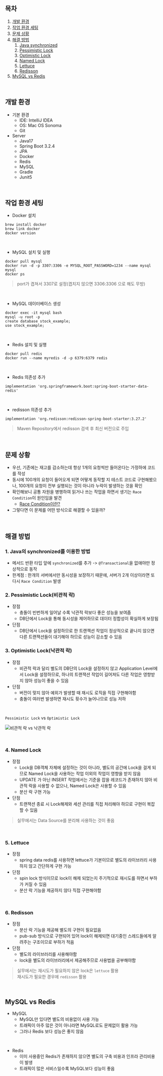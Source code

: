 ## 목차
1. [개발 환경](#개발-환경)
2. [작업 환경 세팅](#작업-환경-세팅)
3. [문제 상황](#문제-상황)
4. [해결 방법](#해결-방법)
    1. [Java synchronized](#1-Java의-synchronized를-이용한-방법)
    2. [Pessimistic Lock](#2-Pessimistic-Lock(비관적-락))
    3. [Optimistic Lock](#3-Optimistic-Lock(낙관적-락))
    4. [Named Lock](#4-Named-Lock)
    5. [Lettuce](#5-Lettuce)
    6. [Redisson](#6-Redisson)
5. [MySQL vs Redis](#MySQL-vs-Redis)
</br>

## 개발 환경
- 기본 환경
  - IDE: IntelliJ IDEA
  - OS: Mac OS Sonoma
  - Git
- Server
  - Java17
  - Spring Boot 3.2.4
  - JPA
  - Docker
  - Redis
  - MySQL
  - Gradle
  - Junit5
 
</br>
 
## 작업 환경 세팅
- Docker 설치</br>
```
brew install docker
brew link docker
docker version
```
</br>

- MySQL 설치 및 실행
```
docker pull mysql
docker run -d -p 3307:3306 -e MYSQL_ROOT_PASSWORD=1234 --name mysql mysql
docker ps
```
> port가 겹쳐서 3307로 설정(겹치지 않으면 3306:3306 으로 해도 무방)

</br>

- MySQL 데이터베이스 생성
```
docker exec -it mysql bash
mysql -u root -p
create database stock_example;
use stock_example;
```

</br>

- Redis 설치 및 실행
```
docker pull redis
docker run --name myredis -d -p 6379:6379 redis
```
</br>

- Redis 의존성 추가
```
implementation 'org.springframework.boot:spring-boot-starter-data-redis'
```
</br>

- redisson 의존성 추가
```
implementation 'org.redisson:redisson-spring-boot-starter:3.27.2'
```
> Maven Repository에서 redisson 검색 후 최신 버전으로 주입

</br>

## 문제 상황
- 우선, 기존에는 재고를 감소하는데 항상 1개의 요청씩만 들어온다는 가정하에 코드를 작성
- 동시에 100개의 요청이 들어오게 되면 어떻게 동작할 지 테스트 코드로 구현해봤으나, 100개의 요청이 전부 실행되는 것이 아니라 누락이 발생하는 것을 확인
- 확인해보니 공통 자원을 병행하여 읽거나 쓰는 작업을 하면서 생기는 `Race Condition`이 원인임을 발견
  - [Race Condition이란?](https://iredays.tistory.com/125)
- 그렇다면 이 문제를 어떤 방식으로 해결할 수 있을까?
</br>

## 해결 방법
### 1. Java의 synchronized를 이용한 방법
- 메서드 반환 타입 앞에 `synchronized`를 추가 -> `@Transactional`을 없애야만 정상적으로 동작
- 한계점 : 한개의 서버에서만 동시성을 보장하기 때문에, 서버가 2개 이상이라면 또다시 `Race Condition` 발생  

### 2. Pessimistic Lock(비관적 락)
- 장점
  - 충돌이 빈번하게 일어날 수록 낙관적 락보다 좋은 성능을 보여줌
  - DB단에서 Lock을 통해 동시성을 제어하므로 데이터 정합성이 확실하게 보장됨
- 단점
  - DB단에서 Lock을 설정하므로 한 트랜잭션 작업이 정상적으로 끝나지 않으면 다른 트랜잭션들이 대기해야 하므로 성능이 감소할 수 있음  

### 3. Optimistic Lock(낙관적 락)
- 장점
  - 비관적 락과 달리 별도의 DB단의 Lock을 설정하지 않고 Application Level에서 Lock을 설정하므로, 하나의 트랜잭션 작업이 길어져도 다른 작업은 영향받지 않아 성능이 좋을 수 있음
- 단점
  - 버전이 맞지 않아 예외가 발생할 때 재시도 로직을 직접 구현해야함
  - 충돌이 여러번 발생하면 재시도 횟수가 늘어나므로 성능 저하
 </br>
 
`Pessimistic Lock` vs `Optimistic Lock`

![비관적 락 vs 낙관적 락](https://github.com/namkikim0718/stock_example/assets/113903598/63555d40-c56b-420e-90e7-d5f3df0ed8d3)

</br>
  
### 4. Named Lock 
- 장점
  - Lock을 DB객체 자체에 설정하는 것이 아니라, 별도의 공간에 Lock을 걸게 되므로 Named Lock을 사용하는 작업 이외의 작업이 영향을 받지 않음
  - UPDATE 가 아닌 INSERT 작업에서는 기준을 잡을 레코드가 존재하지 않아 비관적 락을 사용할 수 없으나, Named Lock은 사용할 수 있음
  - 분산 락 구현 가능
- 단점
  - 트랜잭션 종료 시 Lock해제와 세션 관리를 직접 처리해야 하므로 구현이 복잡할 수 있음
> 실무에서는 Data Source를 분리해 사용하는 것이 좋음
</br>

### 5. Lettuce
- 장점
  - spring data redis를 사용하면 lettuce가 기본이므로 별도의 라이브러리 사용하지 않고 간단하게 구현 가능
- 단점
  - spin lock 방식이므로 lock이 해제 되었는지 주기적으로 재시도를 하면서 부하가 커질 수 있음
  - 분산 락 기능을 제공하지 않다 직접 구현해야함

</br>

### 6. Redisson
- 장점
  - 분산 락 기능을 제공해 별도의 구현이 필요없음
  - pub-sub 방식으로 구현되어 있어 lock이 해제되면 대기중인 스레드들에게 알려주는 구조이므로 부하가 적음
- 단점
  - 별도의 라이브러리를 사용해야함
  - lock을 별도의 라이브러리에서 제공해주므로 사용법을 공부해야함
> 실무에서는 재시도가 필요하지 않은 lock은 `lettuce` 활용  
> 재시도가 필요한 경우에 `redisson` 활용

</br>

## MySQL vs Redis
- MySQL
  - MySQL만 있다면 별도의 비용없이 사용 가능
  - 트래픽이 아주 많은 것이 아니라면 MySQL로도 문제없이 활용 가능
  - 그러나 Redis 보다 성능은 좋지 않음

</br>

- Redis
  - 이미 사용중인 Redis가 존재하지 않으면 별도의 구축 비용과 인프라 관리비용이 발생
  - 트래픽이 많은 서비스일수록 MySQL보다 성능이 좋음
